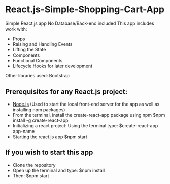 # React.js-Simple-Shopping-Cart-App
Simple React.js app 
No Database/Back-end included
This app includes work with:
- Props
- Raising and Handling Events
- Lifting the State
- Components
- Functional Components
- Lifecycle Hooks for later development

Other libraries used: Bootstrap

## Prerequisites for any React.js project:
- [Node.js](https://nodejs.org/en/) (Used to start the local front-end server for the app as well as installing npm packages)
- From the terminal, install the create-react-app package using npm
  $npm install -g create-react-app
- Initializing a react project:
  Using the terminal type:
  $create-react-app app-name
- Starting the react.js app
  $npm start
  
## If you wish to start this app
- Clone the repository
- Open up the terminal and type: $npm install
- Then: $npm start 
